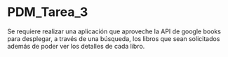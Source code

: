# PDM_Tarea_3
Se requiere realizar una aplicación que aproveche la API de google books para desplegar, a través de una búsqueda, los libros que sean solicitados además de poder ver los detalles de cada libro.